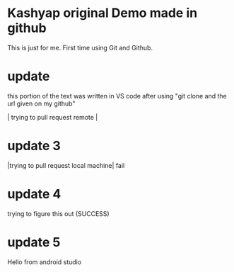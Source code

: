# Kashyap original Demo made in github


This is just for me. First time using Git and Github.

# update

this portion of the text was written in VS code after using "git clone and the url given on my github"


| trying to pull request remote |

# update 3
|trying to pull request local machine|
fail
# update 4 
trying to figure this out (SUCCESS)

# update 5

Hello from android studio



